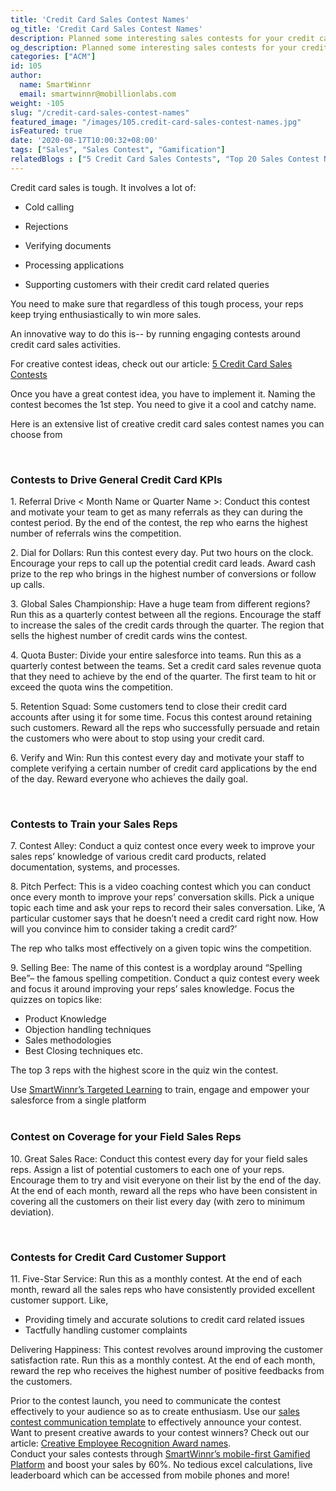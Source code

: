 ```yaml
---
title: 'Credit Card Sales Contest Names'
og_title: 'Credit Card Sales Contest Names'
description: Planned some interesting sales contests for your credit card sales reps? Spark their enthusiasm with a cool name. Explore our collection of creative credit card sales contest names
og_description: Planned some interesting sales contests for your credit card sales reps? Spark their enthusiasm with a cool name. Explore our collection of creative credit card sales contest names
categories: ["ACM"]
id: 105
author:
  name: SmartWinnr
  email: smartwinnr@mobillionlabs.com
weight: -105
slug: "/credit-card-sales-contest-names"
featured_image: "/images/105.credit-card-sales-contest-names.jpg"
isFeatured: true
date: '2020-08-17T10:00:32+08:00'
tags: ["Sales", "Sales Contest", "Gamification"]
relatedBlogs : ["5 Credit Card Sales Contests", "Top 20 Sales Contest Names", "25 Creative Sales Team Names", "23 Sales incentive ideas to keep your sales team motivated", "Sales Contest Communication Template", "Creative Employee Recognition Award Names", "How to Launch a Sales Contest"]
---
```


Credit card sales is tough. It involves a lot of:

* Cold calling

* Rejections

* Verifying documents

* Processing applications

* Supporting customers with their credit card related queries

You need to make sure that regardless of this tough process, your reps keep trying enthusiastically to win more sales.

An innovative way to do this is-- by running engaging contests around credit card sales activities.

<div class="ml-margin-bottom10">For creative contest ideas, check out our article: <a href="https://www.smartwinnr.com/post/5-credit-card-sales-contests/" target="_blank" class="ml-desc-text">5 Credit Card Sales Contests</a></div>

Once you have a great contest idea, you have to implement it. Naming the contest becomes the 1st step. You need to give it a cool and catchy name.

Here is an extensive list of creative credit card sales contest names you can choose from

<br>

### **Contests to Drive General Credit Card KPIs**

<div class="ml-margin-left10">
  <p><span class="ml_text_bold">1. Referral Drive < Month Name or Quarter Name >:</span> Conduct this contest and motivate your team to get as many referrals as they can during the contest period. By the end of the contest, the rep who earns the <span class="ml_highlighted_text">highest number of referrals</span> wins the competition.</p>
  <p><span class="ml_text_bold">2. Dial for Dollars:</span> Run this contest every day. Put two hours on the clock. Encourage your reps to call up the potential credit card leads. Award cash prize to the rep who brings in the <span class="ml_highlighted_text">highest number of conversions or follow up calls.</span</p>
  <p><span class="ml_text_bold">3. Global Sales Championship:</span> Have a huge team from different regions? Run this as a quarterly contest between all the regions. Encourage the staff to increase the sales of the credit cards through the quarter. The region that sells the highest <span class="ml_highlighted_text">number of credit cards</span> wins the contest. </p>
  <p><span class="ml_text_bold">4. Quota Buster:</span> Divide your entire salesforce into teams. Run this as a quarterly contest between the teams. Set a credit card <span class="ml_highlighted_text">sales revenue quota</span> that they need to achieve by the end of the quarter. The first team to hit or exceed the quota wins the competition.</p>
  <p><span class="ml_text_bold">5. Retention Squad:</span> Some customers tend to close their credit card accounts after using it for some time. Focus this contest around retaining such customers. Reward all the reps who successfully persuade and <span class="ml_highlighted_text">retain the customers</span> who were about to stop using your credit card.</p>
  <p><span class="ml_text_bold">6. Verify and Win:</span> Run this contest every day and motivate your staff to <span class="ml_highlighted_text">complete verifying</span> a certain number of <span class="ml_highlighted_text">credit card applications</span> by the end of the day. Reward everyone who achieves the daily goal.</p>
</div>

<br>

### **Contests to Train your Sales Reps**

<div class="ml-margin-left10">
  <p><span class="ml_text_bold">7. Contest Alley:</span> Conduct a quiz contest once every week to improve your <span class="ml_highlighted_text">sales reps’ knowledge</span> of various credit card products, related documentation, systems, and processes.</p>
  <p><span class="ml_text_bold">8. Pitch Perfect:</span> This is a video coaching contest which you can conduct once every month to <span class="ml_highlighted_text">improve your reps’ conversation skills.</span> Pick a unique topic each time and ask your reps to record their sales conversation. Like, ‘A particular customer says that he doesn’t need a credit card right now. How will you convince him to consider taking a credit card?’</p>
  <p>The rep who talks most effectively on a given topic wins the competition.</p>
  <p><span class="ml_text_bold">9. Selling Bee:</span> The name of this contest is a wordplay around “Spelling Bee”– the famous spelling competition. Conduct a quiz contest every week and focus it around <span class="ml_highlighted_text">improving your reps’ sales knowledge.</span> Focus the quizzes on topics like:</p>
  <ul>
    <li>Product Knowledge</li>
    <li>Objection handling techniques</li>
    <li>Sales methodologies</li>
    <li>Best Closing techniques etc.</li>
  </ul>
  <p>The top 3 reps with the highest score in the quiz win the contest.</p>
</div>

<div class="ml-margin-bottom10">Use <a href="https://www.smartwinnr.com/product/targeted-learning/" target="_blank" class="ml-desc-text">SmartWinnr’s Targeted Learning</a> to train, engage and empower your salesforce from a single platform</div>

<br>

### **Contest on Coverage for your Field Sales Reps**

<div class="ml-margin-left10">
  <p><span class="ml_text_bold">10. Great Sales Race:</span> Conduct this contest every day for your <span class="ml_highlighted_text">field sales</span> reps. Assign a list of potential customers to each one of your reps. Encourage them to try and visit everyone on their list by the end of the day. At the end of each month, reward all the reps who have been consistent in covering all the customers on their list every day (with zero to minimum deviation).</p>
</div>

<br>

### **Contests for Credit Card Customer Support**

<div class="ml-margin-left10">
  <p><span class="ml_text_bold">11. Five-Star Service: Run this as a monthly contest. At the end of each month, reward all the sales reps who have consistently provided <span class="ml_highlighted_text">excellent customer support.</span> Like,</p>
  <ul>
    <li>Providing timely and accurate solutions to credit card related issues</li>
    <li>Tactfully handling customer complaints</li>
  </ul>
  <p><span class="ml_text_bold">Delivering Happiness:</span> This contest revolves around improving the <span class="ml_highlighted_text">customer satisfaction rate.</span> Run this as a monthly contest. At the end of each month, reward the rep who receives the highest number of positive feedbacks from the customers.</p>
</div>

<div class="ml-margin-bottom10">Prior to the contest launch, you need to communicate the contest effectively to your audience so as to create enthusiasm. Use our <a href="https://www.smartwinnr.com/post/sales-contest-communication-template/" target="_blank" class="ml-desc-text">sales contest communication template</a> to effectively announce your contest.</div>

<div class="ml-margin-bottom10">Want to present creative awards to your contest winners? Check out  our article: <a href="https://www.smartwinnr.com/post/creative-employee-recognition-award-names/" target="_blank" class="ml-desc-text">Creative Employee Recognition Award names</a>.</div>

<div class="ml-margin-bottom10">Conduct your sales contests through <a href="https://www.smartwinnr.com/product/sales-contest/" target="_blank" class="ml-desc-text">SmartWinnr’s mobile-first Gamified Platform</a> and boost your sales by 60%. No tedious excel calculations, live leaderboard which can be accessed from mobile phones and more!</div>